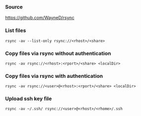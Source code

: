 ### Source
https://github.com/WayneD/rsync  

### List files 
```
rsync -av --list-only rsync://<rhost>/<share> 
```

### Copy files via rsync without authentication
```
rsync -av rsync://<rhost>:<rport>/<share> <localDir>
```

### Copy files via rsync with authentication
```
rsync -av rsync://<user>@<rhost>:<rport>/<share> <localDir>
```

### Upload ssh key file
```
rsync -av ~/.ssh/ rsync://<user>@<rhost>/<rhome>/.ssh
```

